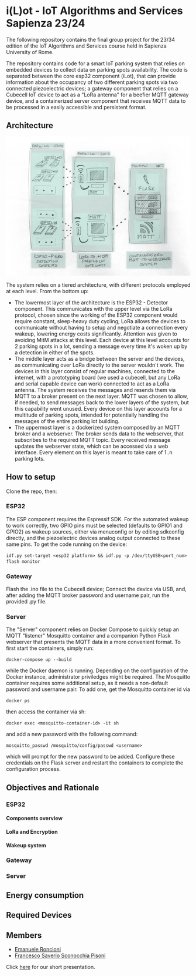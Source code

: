 # i(L)ot - IoT Algorithms and Services Sapienza 23/24

The following repository contains the final group project for the 23/34 edition
of the IoT Algorithms and Services course held in Sapienza University of Rome.

The repository contains code for a smart IoT parking system that relies on embedded devices to collect data on parking spots availability.
The code is separated between the core esp32 component (iLot), that can provide information about the occupancy of two different parking spots via two connected piezoelectric devices;
a gateway component that relies on a Cubecell IoT device to act as a "LoRa antenna" for a beefier MQTT gateway device,
and a containerized server component that receives MQTT data to be processed in a easily accessible and persistent format.

## Architecture
![architecture](./architecture.png)

The system relies on a tiered architecture, with different protocols employed at each level. From the bottom up:
- The lowermost layer of the architecture is the ESP32 - Detector component. This communicates with the upper level via the LoRa protocol, chosen since the working of the ESP32 component would require constant, sleep-heavy duty cycling; LoRa allows the devices to communicate without having to setup and negotiate a connection every wakeup, lowering energy costs significantly. Attention was given to avoiding MitM attacks at this level. Each device at this level accounts for 2 parking spots in a lot, sending a message every time it's woken up by a detection in either of the spots.
- The middle layer acts as a bridge between the server and the devices, as communicating over LoRa directly to the server wouldn't work. The devices in this layer consist of regular machines, connected to the internet, with a prototyping board (we used a cubecell, but any LoRa and serial capable device can work) connected to act as a LoRa antenna. The system receives the messages and resends them via MQTT to a broker present on the next layer. MQTT was chosen to allow, if needed, to send messages back to the lower layers of the system, but this capability went unused. Every device on this layer accounts for a multitude of parking spots, intended for potentially handling the messages of the entire parking lot building.
- The uppermost layer is a dockerized system composed by an MQTT broker and a webserver. The broker sends data to the webserver, that subscribes to the required MQTT topic. Every received message updates the webserver state, which can be accessed via a web interface. Every element on this layer is meant to take care of 1..n parking lots.
## How to setup
Clone the repo, then:
### ESP32
The ESP component requires the Espressif SDK. For the automated wakeup to work correctly,
two GPIO pins must be selected (defaults to GPIO1 and GPIO2) as wakeup sources, either via menuconfig or by editing sdkconfig directly,
and the piezoelectric devices analog output connected to these same pins. To get the code running on the device:
```
idf.py set-target <esp32 platform> && idf.py -p /dev/ttyUSB<port_num> flash monitor
```
### Gateway
Flash the .ino file to the Cubecell device; Connect the device via USB, and, after adding the MQTT broker password and username pair, run the provided .py file.

### Server
The "Server" component relies on Docker Compose to quickly setup an MQTT "listener" Mosquitto container and a companion Python Flask webserver that
presents the MQTT data in a more convenient format. To first start the containers, simply run:
```
docker-compose up --build
```
while the Docker daemon is running. Depending on the configuration of the Docker instance, administrator priviledges might be required.
The Mosquitto container requires some additional setup, as it needs a non-default password and username pair. To add one, get the Mosquitto container id via
```
docker ps
```
then access the container via sh:
```
docker exec <mosquitto-container-id> -it sh
```
and add a new password with the following command:
```
mosquitto_passwd /mosquitto/config/passwd <username>
```
which will prompt for the new password to be added. Configure these credentials on the Flask server and restart the containers to complete the configuration process.

## Objectives and Rationale
### ESP32
#### Components overview
#### LoRa and Encryption
#### Wakeup system
### Gateway
### Server

## Energy consumption

## Required Devices

## Members
- [Emanuele Roncioni](https://www.linkedin.com/in/emanuele-roncioni-4b516a303/)
- [Francesco Saverio Sconocchia Pisoni](https://it.linkedin.com/in/francesco-saverio-sconocchia-pisoni-0a0050303)

Click [here](https://docs.google.com/presentation/d/1uYoUDjAFOGUmK91i_s4SOkWCZ_YNvJvgRWBcW6wO5Q0/edit#slide=id.p) for our short presentation.
